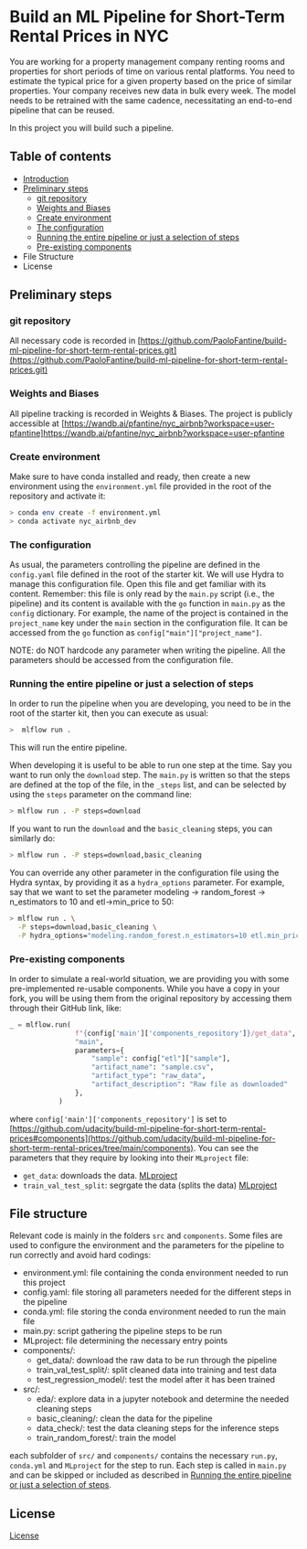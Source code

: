 # Build an ML Pipeline for Short-Term Rental Prices in NYC
You are working for a property management company renting rooms and properties for short periods of 
time on various rental platforms. You need to estimate the typical price for a given property based 
on the price of similar properties. Your company receives new data in bulk every week. The model needs 
to be retrained with the same cadence, necessitating an end-to-end pipeline that can be reused.

In this project you will build such a pipeline.

## Table of contents

- [Introduction](#build-an-ML-Pipeline-for-Short-Term-Rental-Prices-in-NYC)
- [Preliminary steps](#preliminary-steps)
  * [git repository](#git-repository)
  * [Weights and Biases](#weights-and-biases)
  * [Create environment](#create-environment)
  * [The configuration](#the-configuration)
  * [Running the entire pipeline or just a selection of steps](#Running-the-entire-pipeline-or-just-a-selection-of-steps)
  * [Pre-existing components](#pre-existing-components)
- File Structure
- License

## Preliminary steps
### git repository
All necessary code is recorded in [https://github.com/PaoloFantine/build-ml-pipeline-for-short-term-rental-prices.git](https://github.com/PaoloFantine/build-ml-pipeline-for-short-term-rental-prices.git)

### Weights and Biases
All pipeline tracking is recorded in Weights & Biases. The project is publicly accessible at [https://wandb.ai/pfantine/nyc_airbnb?workspace=user-pfantine]https://wandb.ai/pfantine/nyc_airbnb?workspace=user-pfantine

### Create environment
Make sure to have conda installed and ready, then create a new environment using the ``environment.yml``
file provided in the root of the repository and activate it:

```bash
> conda env create -f environment.yml
> conda activate nyc_airbnb_dev
```

### The configuration
As usual, the parameters controlling the pipeline are defined in the ``config.yaml`` file defined in
the root of the starter kit. We will use Hydra to manage this configuration file. 
Open this file and get familiar with its content. Remember: this file is only read by the ``main.py`` script 
(i.e., the pipeline) and its content is
available with the ``go`` function in ``main.py`` as the ``config`` dictionary. For example,
the name of the project is contained in the ``project_name`` key under the ``main`` section in
the configuration file. It can be accessed from the ``go`` function as 
``config["main"]["project_name"]``.

NOTE: do NOT hardcode any parameter when writing the pipeline. All the parameters should be 
accessed from the configuration file.

### Running the entire pipeline or just a selection of steps
In order to run the pipeline when you are developing, you need to be in the root of the starter kit, 
then you can execute as usual:

```bash
>  mlflow run .
```
This will run the entire pipeline.

When developing it is useful to be able to run one step at the time. Say you want to run only
the ``download`` step. The `main.py` is written so that the steps are defined at the top of the file, in the 
``_steps`` list, and can be selected by using the `steps` parameter on the command line:

```bash
> mlflow run . -P steps=download
```
If you want to run the ``download`` and the ``basic_cleaning`` steps, you can similarly do:
```bash
> mlflow run . -P steps=download,basic_cleaning
```
You can override any other parameter in the configuration file using the Hydra syntax, by
providing it as a ``hydra_options`` parameter. For example, say that we want to set the parameter
modeling -> random_forest -> n_estimators to 10 and etl->min_price to 50:

```bash
> mlflow run . \
  -P steps=download,basic_cleaning \
  -P hydra_options="modeling.random_forest.n_estimators=10 etl.min_price=50"
```

### Pre-existing components
In order to simulate a real-world situation, we are providing you with some pre-implemented
re-usable components. While you have a copy in your fork, you will be using them from the original
repository by accessing them through their GitHub link, like:

```python
_ = mlflow.run(
                f"{config['main']['components_repository']}/get_data",
                "main",
                parameters={
                    "sample": config["etl"]["sample"],
                    "artifact_name": "sample.csv",
                    "artifact_type": "raw_data",
                    "artifact_description": "Raw file as downloaded"
                },
            )
```
where `config['main']['components_repository']` is set to 
[https://github.com/udacity/build-ml-pipeline-for-short-term-rental-prices#components](https://github.com/udacity/build-ml-pipeline-for-short-term-rental-prices/tree/main/components).
You can see the parameters that they require by looking into their `MLproject` file:

- `get_data`: downloads the data. [MLproject](https://github.com/udacity/build-ml-pipeline-for-short-term-rental-prices/blob/main/components/get_data/MLproject)
- `train_val_test_split`: segrgate the data (splits the data) [MLproject](https://github.com/udacity/build-ml-pipeline-for-short-term-rental-prices/blob/main/components/train_val_test_split/MLproject)

## File structure
Relevant code is mainly in the folders `src` and `components`. Some files are used to configure
the environment and the parameters for the pipeline to run correctly and avoid hard codings:

- environment.yml: file containing the conda environment needed to run this project
- config.yaml: file storing all parameters needed for the different steps in the pipeline
- conda.yml: file storing the conda environment needed to run the main file
- main.py: script gathering the pipeline steps to be run
- MLproject: file determining the necessary entry points
- components/:
  * get_data/: download the raw data to be run through the pipeline
  * train_val_test_split/: split cleaned data into training and test data
  * test_regression_model/: test the model after it has been trained
- src/:
  * eda/: explore data in a jupyter notebook and determine the needed cleaning steps 
  * basic_cleaning/: clean the data for the pipeline
  * data_check/: test the data cleaning steps for the inference steps
  * train_random_forest/: train the model 

each subfolder of `src/` and `components/` contains the necessary `run.py`, `conda.yml` and `MLproject` for the step to run.
Each step is called in `main.py` and can be skipped or included as described in [Running the entire pipeline or just a selection of steps](#Running-the-entire-pipeline-or-just-a-selection-of-steps).

## License

[License](LICENSE.txt)
